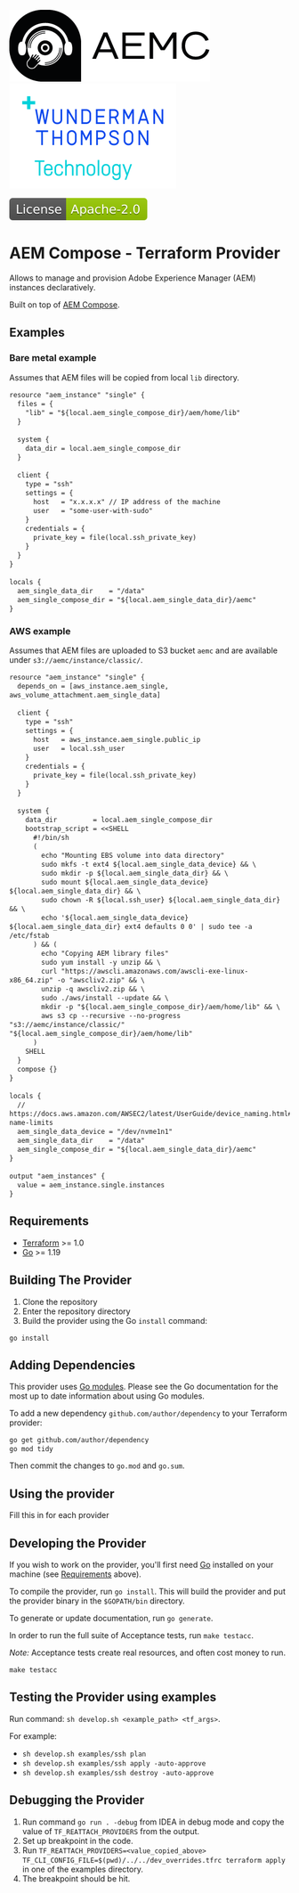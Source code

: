 ![AEM Compose Logo](docs/logo-with-text.png)
[![WTT Logo](docs/wtt-logo.png)](https://www.wundermanthompson.com/service/technology)

[![Apache License, Version 2.0, January 2004](docs/apache-license-badge.svg)](http://www.apache.org/licenses/)

# AEM Compose - Terraform Provider

Allows to manage and provision Adobe Experience Manager (AEM) instances declaratively. 

Built on top of [AEM Compose](https://github.com/wttech/aemc).

## Examples

### Bare metal example

Assumes that AEM files will be copied from local `lib` directory.

```hcl
resource "aem_instance" "single" {
  files = {
    "lib" = "${local.aem_single_compose_dir}/aem/home/lib"
  }

  system {
    data_dir = local.aem_single_compose_dir
  }
  
  client {
    type = "ssh"
    settings = {
      host   = "x.x.x.x" // IP address of the machine
      user   = "some-user-with-sudo"
    }
    credentials = {
      private_key = file(local.ssh_private_key)
    }
  }
}

locals {
  aem_single_data_dir    = "/data"
  aem_single_compose_dir = "${local.aem_single_data_dir}/aemc"
}
```

### AWS example

Assumes that AEM files are uploaded to S3 bucket `aemc` and are available under `s3://aemc/instance/classic/`.

```hcl
resource "aem_instance" "single" {
  depends_on = [aws_instance.aem_single, aws_volume_attachment.aem_single_data]

  client {
    type = "ssh"
    settings = {
      host   = aws_instance.aem_single.public_ip
      user   = local.ssh_user
    }
    credentials = {
      private_key = file(local.ssh_private_key)
    }
  }

  system {
    data_dir         = local.aem_single_compose_dir
    bootstrap_script = <<SHELL
      #!/bin/sh
      (
        echo "Mounting EBS volume into data directory"
        sudo mkfs -t ext4 ${local.aem_single_data_device} && \
        sudo mkdir -p ${local.aem_single_data_dir} && \
        sudo mount ${local.aem_single_data_device} ${local.aem_single_data_dir} && \
        sudo chown -R ${local.ssh_user} ${local.aem_single_data_dir} && \
        echo '${local.aem_single_data_device} ${local.aem_single_data_dir} ext4 defaults 0 0' | sudo tee -a /etc/fstab
      ) && (
        echo "Copying AEM library files"
        sudo yum install -y unzip && \
        curl "https://awscli.amazonaws.com/awscli-exe-linux-x86_64.zip" -o "awscliv2.zip" && \
        unzip -q awscliv2.zip && \
        sudo ./aws/install --update && \
        mkdir -p "${local.aem_single_compose_dir}/aem/home/lib" && \
        aws s3 cp --recursive --no-progress "s3://aemc/instance/classic/" "${local.aem_single_compose_dir}/aem/home/lib"
      )
    SHELL
  }
  compose {}
}

locals {
  // https://docs.aws.amazon.com/AWSEC2/latest/UserGuide/device_naming.html#device-name-limits
  aem_single_data_device = "/dev/nvme1n1"
  aem_single_data_dir    = "/data"
  aem_single_compose_dir = "${local.aem_single_data_dir}/aemc"
}

output "aem_instances" {
  value = aem_instance.single.instances
}

```

## Requirements

- [Terraform](https://developer.hashicorp.com/terraform/downloads) >= 1.0
- [Go](https://golang.org/doc/install) >= 1.19

## Building The Provider

1. Clone the repository
1. Enter the repository directory
1. Build the provider using the Go `install` command:

```shell
go install
```

## Adding Dependencies

This provider uses [Go modules](https://github.com/golang/go/wiki/Modules).
Please see the Go documentation for the most up to date information about using Go modules.

To add a new dependency `github.com/author/dependency` to your Terraform provider:

```shell
go get github.com/author/dependency
go mod tidy
```

Then commit the changes to `go.mod` and `go.sum`.

## Using the provider

Fill this in for each provider

## Developing the Provider

If you wish to work on the provider, you'll first need [Go](http://www.golang.org) installed on your machine (see [Requirements](#requirements) above).

To compile the provider, run `go install`. This will build the provider and put the provider binary in the `$GOPATH/bin` directory.

To generate or update documentation, run `go generate`.

In order to run the full suite of Acceptance tests, run `make testacc`.

*Note:* Acceptance tests create real resources, and often cost money to run.

```shell
make testacc
```

## Testing the Provider using examples

Run command: `sh develop.sh <example_path> <tf_args>`.

For example: 

- `sh develop.sh examples/ssh plan`
- `sh develop.sh examples/ssh apply -auto-approve`
- `sh develop.sh examples/ssh destroy -auto-approve`

## Debugging the Provider

1. Run command `go run . -debug` from IDEA in debug mode and copy the value of `TF_REATTACH_PROVIDERS` from the output.
2. Set up breakpoint in the code.
3. Run `TF_REATTACH_PROVIDERS=<value_copied_above> TF_CLI_CONFIG_FILE=$(pwd)/../../dev_overrides.tfrc terraform apply` in one of the examples directory.
4. The breakpoint should be hit.
